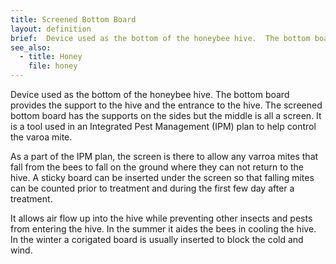 ```yaml
---
title: Screened Bottom Board
layout: definition
brief:  Device used as the bottom of the honeybee hive.  The bottom board provides the support to the hive and the entrance to the hive.  The screened bottom board has the supports on the sides but the middle is all a screen.  It is a tool used in an Integrated Pest Management (IPM) plan to help control the varoa mite.
see_also:
  - title: Honey
    file: honey
---
```

 Device used as the bottom of the honeybee hive.  The bottom board provides the support to the hive and the entrance to the hive.  The screened bottom board has the supports on the sides but the middle is all a screen.  It is a tool used in an Integrated Pest Management (IPM) plan to help control the varoa mite.

 As a part of the IPM plan, the screen is there to allow any varroa mites that fall from the bees to fall on the ground where they can not return to the hive.  A sticky board can be inserted under the screen so that falling mites can be counted prior to treatment and during the first few day after a treatment.

 It allows air flow up into the hive while preventing other insects and pests from entering the hive.  In the summer it aides the bees in cooling the hive.  In the winter a corigated board is usually inserted to block the cold and wind.